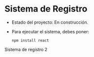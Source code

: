 <h1> Sistema de Registro </h1>

- Estado del proyecto: En construcción.

- Para ejecutar el sistema, debes poner:
  
  ```npm install react```

Sistema de registro 2
